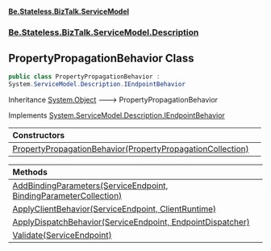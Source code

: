 #### [Be.Stateless.BizTalk.ServiceModel](README.md 'README')
### [Be.Stateless.BizTalk.ServiceModel.Description](Be.Stateless.BizTalk.ServiceModel.Description.md 'Be.Stateless.BizTalk.ServiceModel.Description')

## PropertyPropagationBehavior Class

```csharp
public class PropertyPropagationBehavior :
System.ServiceModel.Description.IEndpointBehavior
```

Inheritance [System.Object](https://docs.microsoft.com/en-us/dotnet/api/System.Object 'System.Object') &#129106; PropertyPropagationBehavior

Implements [System.ServiceModel.Description.IEndpointBehavior](https://docs.microsoft.com/en-us/dotnet/api/System.ServiceModel.Description.IEndpointBehavior 'System.ServiceModel.Description.IEndpointBehavior')

| Constructors | |
| :--- | :--- |
| [PropertyPropagationBehavior(PropertyPropagationCollection)](PropertyPropagationBehavior.PropertyPropagationBehavior(PropertyPropagationCollection).md 'Be.Stateless.BizTalk.ServiceModel.Description.PropertyPropagationBehavior.PropertyPropagationBehavior(Be.Stateless.BizTalk.ServiceModel.Configuration.PropertyPropagationCollection)') | |

| Methods | |
| :--- | :--- |
| [AddBindingParameters(ServiceEndpoint, BindingParameterCollection)](PropertyPropagationBehavior.AddBindingParameters(ServiceEndpoint,BindingParameterCollection).md 'Be.Stateless.BizTalk.ServiceModel.Description.PropertyPropagationBehavior.AddBindingParameters(System.ServiceModel.Description.ServiceEndpoint, System.ServiceModel.Channels.BindingParameterCollection)') | |
| [ApplyClientBehavior(ServiceEndpoint, ClientRuntime)](PropertyPropagationBehavior.ApplyClientBehavior(ServiceEndpoint,ClientRuntime).md 'Be.Stateless.BizTalk.ServiceModel.Description.PropertyPropagationBehavior.ApplyClientBehavior(System.ServiceModel.Description.ServiceEndpoint, System.ServiceModel.Dispatcher.ClientRuntime)') | |
| [ApplyDispatchBehavior(ServiceEndpoint, EndpointDispatcher)](PropertyPropagationBehavior.ApplyDispatchBehavior(ServiceEndpoint,EndpointDispatcher).md 'Be.Stateless.BizTalk.ServiceModel.Description.PropertyPropagationBehavior.ApplyDispatchBehavior(System.ServiceModel.Description.ServiceEndpoint, System.ServiceModel.Dispatcher.EndpointDispatcher)') | |
| [Validate(ServiceEndpoint)](PropertyPropagationBehavior.Validate(ServiceEndpoint).md 'Be.Stateless.BizTalk.ServiceModel.Description.PropertyPropagationBehavior.Validate(System.ServiceModel.Description.ServiceEndpoint)') | |
